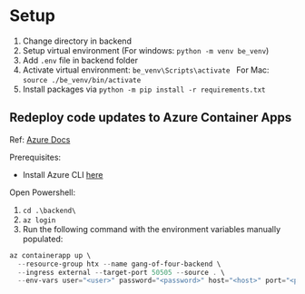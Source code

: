 # Setup

1. Change directory in backend
2. Setup virtual environment (For windows: `python -m venv be_venv`)
3. Add `.env` file in backend folder
4. Activate virtual environment: `be_venv\Scripts\activate `
   For Mac: `source ./be_venv/bin/activate`
5. Install packages via `python -m pip install -r requirements.txt`

## Redeploy code updates to Azure Container Apps

Ref: [Azure Docs](https://learn.microsoft.com/en-us/azure/developer/python/tutorial-containerize-simple-web-app?tabs=web-app-flask#make-updates-and-redeploy)

Prerequisites:

- Install Azure CLI [here](https://learn.microsoft.com/en-us/cli/azure/install-azure-cli)

Open Powershell:

1. `cd .\backend\`
2. `az login`
3. Run the following command with the environment variables manually populated:

```powershell
az containerapp up \
  --resource-group htx --name gang-of-four-backend \
  --ingress external --target-port 50505 --source . \
  --env-vars user="<user>" password="<password>" host="<host>" port="<port>" database="<database>"
```
